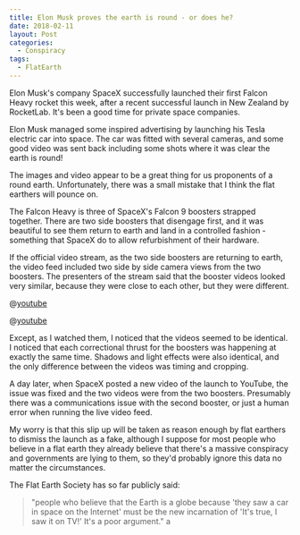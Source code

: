 ```yaml
---
title: Elon Musk proves the earth is round - or does he?
date: 2018-02-11
layout: Post
categories:
  - Conspiracy
tags:
  - FlatEarth
---
```


Elon Musk's company SpaceX successfully launched their first Falcon Heavy rocket this week, after a recent successful launch in New Zealand by RocketLab. It's been a good time for private space companies.

<!-- more -->

Elon Musk managed some inspired advertising by launching his Tesla electric car into space. The car was fitted with several cameras, and some good video was sent back including some shots where it was clear the earth is round!

The images and video appear to be a great thing for us proponents of a round earth. Unfortunately, there was a small mistake that I think the flat earthers will pounce on.

The Falcon Heavy is three of SpaceX's Falcon 9 boosters strapped together. There are two side boosters that disengage first, and it was beautiful to see them return to earth and land in a controlled fashion - something that SpaceX do to allow refurbishment of their hardware.

If the official video stream, as the two side boosters are returning to earth, the video feed included two side by side camera views from the two boosters. The presenters of the stream said that the booster videos looked very similar, because they were close to each other, but they were different.

@[youtube](https://youtu.be/AI8_bM1VMv4?t=1h32m31s)

@[youtube](https://youtu.be/AI8_bM1VMv4?t=1h34m16s)

Except, as I watched them, I noticed that the videos seemed to be identical. I noticed that each correctional thrust for the boosters was happening at exactly the same time. Shadows and light effects were also identical, and the only difference between the videos was timing and cropping.

A day later, when SpaceX posted a new video of the launch to YouTube, the issue was fixed and the two videos were from the two boosters. Presumably there was a communications issue with the second booster, or just a human error when running the live video feed.

My worry is that this slip up will be taken as reason enough by flat earthers to dismiss the launch as a fake, although I suppose for most people who believe in a flat earth they already believe that there's a massive conspiracy and governments are lying to them, so they'd probably ignore this data no matter the circumstances.

The Flat Earth Society has so far publicly said:

> "people who believe that the Earth is a globe because 'they saw a car in space on the Internet' must be the new incarnation of 'It's true, I saw it on TV!' It's a poor argument."
a
